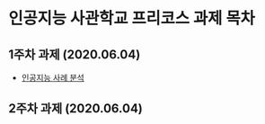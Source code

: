  # 인공지능 사관학교 프리코스 과제 목차

 ## 1주차 과제 (2020.06.04)
 - [인공지능 사례 분석 ](https://github.com/kimyou1102/-assignment/blob/master/1%EC%A3%BC%EC%B0%A8_%EA%B3%BC%EC%A0%9C.ipynb)
 ## 2주차 과제 (2020.06.04)
